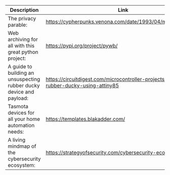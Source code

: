 Description | Link
------------ | ------------
The privacy parable: | https://cypherpunks.venona.com/date/1993/04/msg00559.html
Web archiving for all with this great python project: | https://pypi.org/project/pywb/
A guide to building an unsuspecting rubber ducky device and payload: | https://circuitdigest.com/microcontroller-projects/diy-usb-rubber-ducky-using-attiny85
Tasmota devices for all your home automation needs: | https://templates.blakadder.com/
A living mindmap of the cybersecurity ecosystem: | https://strategyofsecurity.com/cybersecurity-ecosystem/
